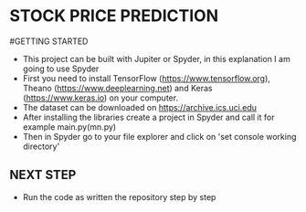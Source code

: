

# STOCK PRICE PREDICTION

#GETTING STARTED

* This project can be built with Jupiter or Spyder, in this explanation I am going to use Spyder
* First you need to install TensorFlow (https://www.tensorflow.org), Theano (https://www.deeplearning.net) and Keras (https://www.keras.io) on your computer.
* The dataset can be downloaded on https://archive.ics.uci.edu
* After installing the libraries create a project in Spyder and call it for example main.py(mn.py)
* Then in Spyder go to your file explorer and click on 'set console working directory'

## NEXT STEP 

* Run the code as written the repository step by step
